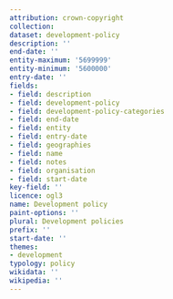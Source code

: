 ```yaml
---
attribution: crown-copyright
collection:
dataset: development-policy
description: ''
end-date: ''
entity-maximum: '5699999'
entity-minimum: '5600000'
entry-date: ''
fields:
- field: description
- field: development-policy
- field: development-policy-categories
- field: end-date
- field: entity
- field: entry-date
- field: geographies
- field: name
- field: notes
- field: organisation
- field: start-date
key-field: ''
licence: ogl3
name: Development policy
paint-options: ''
plural: Development policies
prefix: ''
start-date: ''
themes:
- development
typology: policy
wikidata: ''
wikipedia: ''
---
```

